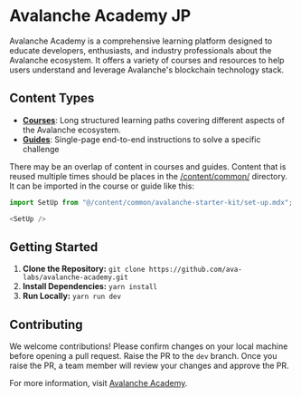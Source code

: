# Avalanche Academy JP

Avalanche Academy is a comprehensive learning platform designed to educate developers, enthusiasts, and industry professionals about the Avalanche ecosystem. It offers a variety of courses and resources to help users understand and leverage Avalanche's blockchain technology stack.

## Content Types

- **[Courses](/content/course/)**: Long structured learning paths covering different aspects of the Avalanche ecosystem.
- **[Guides](/content/guide/)**: Single-page end-to-end instructions to solve a specific challenge

There may be an overlap of content in courses and guides. Content that is reused multiple times should be places in the [/content/common/](/content/common/) directory. It can be imported in the course or guide like this:

```js
import SetUp from "@/content/common/avalanche-starter-kit/set-up.mdx";

<SetUp />
```

## Getting Started

1. **Clone the Repository:** `git clone https://github.com/ava-labs/avalanche-academy.git`
2. **Install Dependencies:** `yarn install`
3. **Run Locally:** `yarn run dev`

## Contributing

We welcome contributions! Please confirm changes on your local machine before opening a pull request. Raise the PR to the `dev` branch. Once you raise the PR, a team member will review your changes and approve the PR.

For more information, visit [Avalanche Academy](https://academy.avax.network).
